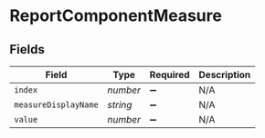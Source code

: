 # ReportComponentMeasure


## Fields

| Field                | Type                 | Required             | Description          |
| -------------------- | -------------------- | -------------------- | -------------------- |
| `index`              | *number*             | :heavy_minus_sign:   | N/A                  |
| `measureDisplayName` | *string*             | :heavy_minus_sign:   | N/A                  |
| `value`              | *number*             | :heavy_minus_sign:   | N/A                  |